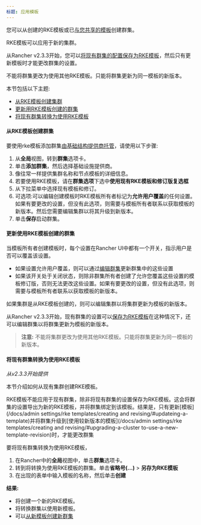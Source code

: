 ```yaml
---
标题: 应用模板
---
```


您可以从创建的RKE模板或已[与您共享的模板](/docs/admin-settings/rke-templates/template-access-and-sharing)创建群集。

RKE模板可以应用于新的集群。

从Rancher v2.3.3开始，您可以[将现有群集的配置保存为RKE模板](#converting-an-existing-cluster-to-use-an-rke-template)，然后只有更新模板时才能更改群集的设置。

不能将群集更改为使用其他RKE模板。只能将群集更新为同一模板的新版本。

本节包括以下主题:

- [从RKE模板创建集群](#converting-an-existing-cluster-to-use-an-rke-template)
- [更新用RKE模板创建的群集](#updating-a-cluster-created-with-an-rke-template)
- [将现有群集转换为使用RKE模板](#converting-an-existing-cluster-to-use-an-rke-template)

#### 从RKE模板创建群集

要使用rke模板添加群集[由基础结构提供商托管](/docs/cluster-provisioning/rke-clusters)，请使用以下步骤:

1. 从**全局**视图，转到**群集**选项卡。
1. 单击**添加群集**，然后选择基础设施提供商。
1. 像往常一样提供集群名称和节点模板的详细信息。
1. 若要使用RKE模板，请在**群集选项**下选中**使用现有RKE模板和修订版复选框**
1. 从下拉菜单中选择现有模板和修订。
1. 可选项:可以编辑创建模板时RKE模板所有者标记为**允许用户覆盖**的任何设置。如果有要更改的设置，但没有此选项，则需要与模板所有者联系以获取模板的新版本。然后您需要编辑集群以将其升级到新版本。
1. 单击**保存**启动群集。

#### 更新使用RKE模板创建的群集

当模板所有者创建模板时，每个设置在Rancher UI中都有一个开关，指示用户是否可以覆盖该设置。

- 如果设置允许用户覆盖，则可以通过[编辑群集](/docs/cluster-admin/editing-clusters/)更新群集中的这些设置
- 如果该开关处于关闭状态，则除非群集所有者创建了允许您覆盖这些设置的模板修订版，否则无法更改这些设置。如果有要更改的设置，但没有此选项，则需要与模板所有者联系以获取模板的新版本。

如果集群是从RKE模板创建的，则可以编辑集群以将集群更新为模板的新版本。

从Rancher v2.3.3开始，现有群集的设置可以[保存为RKE模板](##converting-an-existing-cluster-to-use-an-rke-template)在这种情况下，还可以编辑群集以将群集更新为模板的新版本。

> **注意:** 不能将集群更改为使用其他RKE模板。只能将群集更新为同一模板的新版本。

#### 将现有群集转换为使用RKE模板

_从v2.3.3开始提供_

本节介绍如何从现有集群创建RKE模板。

RKE模板不能应用于现有群集，除非将现有群集的设置保存为RKE模板。这会将群集的设置导出为新的RKE模板，并将群集绑定到该模板。结果是，只有更新[模板](/docs/admin settings/rke templates/creating and revising/#updateing-a-template)并将群集升级到[使用较新版本的模板](/docs/admin settings/rke templates/creating and revising/#upgrading-a-cluster to-use-a-new-template-revision)时，才能更改群集

要将现有群集转换为使用RKE模板，

1. 在Rancher中的**全局**视图中，单击**群集**选项卡。
1. 转到将转换为使用RKE模板的群集。单击**省略号(…)** > **另存为RKE模板**
1. 在出现的表单中输入模板的名称，然后单击**创建**

**结果:**

- 将创建一个新的RKE模板。
- 将转换群集以使用新模板。
- 可以[从新模板创建新群集](/docs/admin-settings/rke-templates/applying-templates/#creating-a-cluster-from-an-rke-template)